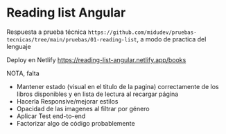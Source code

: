 # Reading list Angular

Respuesta a prueba técnica `https://github.com/midudev/pruebas-tecnicas/tree/main/pruebas/01-reading-list`, a modo de practica del lenguaje

Deploy en Netlify https://reading-list-angular.netlify.app/books

NOTA, falta

- Mantener estado (visual en el titulo de la pagina) correctamente de los libros disponibles y en lista de lectura al recargar página
- Hacerla Responsive/mejorar estilos
- Opacidad de las imagenes al filtrar por género
- Aplicar Test end-to-end
- Factorizar algo de código probablemente
